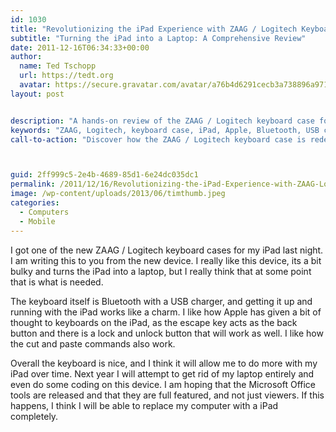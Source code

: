 ```yaml
---
id: 1030
title: "Revolutionizing the iPad Experience with ZAAG / Logitech Keyboard Case"
subtitle: "Turning the iPad into a Laptop: A Comprehensive Review"
date: 2011-12-16T06:34:33+00:00
author:
  name: Ted Tschopp
  url: https://tedt.org
  avatar: https://secure.gravatar.com/avatar/a76b4d6291cecb3a738896a971bfb903?s=512&d=mp&r=g
layout: post


description: "A hands-on review of the ZAAG / Logitech keyboard case for the iPad, exploring its design, usability, and compatibility with Apple's design. Learn how this device transforms the iPad into a potential laptop replacement and the possibilities it opens for users."
keywords: "ZAAG, Logitech, keyboard case, iPad, Apple, Bluetooth, USB charger, laptop replacement, mobile productivity, tech review, device integration"
call-to-action: "Discover how the ZAAG / Logitech keyboard case is redefining the way you use your iPad. Dive into our in-depth review and find out if this gadget is the next step towards a laptop-free future. Share your thoughts and comments below!"



guid: 2ff999c5-2e4b-4689-85d1-6e24dc035dc1
permalink: /2011/12/16/Revolutionizing-the-iPad-Experience-with-ZAAG-Logitech-Keyboard-Case/
image: /wp-content/uploads/2013/06/timthumb.jpeg
categories:
  - Computers
  - Mobile
---
```

I got one of the new ZAAG / Logitech keyboard cases for my iPad last night. I am writing this to you from the new device. I really like this device, its a bit bulky and turns the iPad into a laptop, but I really think that at some point that is what is needed.

The keyboard itself is Bluetooth with a USB charger, and getting it up and running with the iPad works like a charm. I like how Apple has given a bit of thought to keyboards on the iPad, as the escape key acts as the back button and there is a lock and unlock button that will work as well. I like how the cut and paste commands also work.

Overall the keyboard is nice, and I think it will allow me to do more with my iPad over time. Next year I will attempt to get rid of my laptop entirely and even do some coding on this device. I am hoping that the Microsoft Office tools are released and that they are full featured, and not just viewers. If this happens, I think I will be able to replace my computer with a iPad completely.